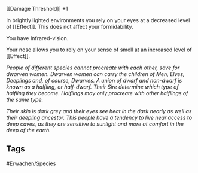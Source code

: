 [[Damage Threshold]] +1

In brightly lighted environments you rely on your eyes at a decreased level of [[Effect]]. This does not affect your formidability.

You have Infrared-vision.

Your nose allows you to rely on your sense of smell at an increased level of [[Effect]].

*People of different species cannot procreate with each other, save for dwarven women. Dwarven women can carry the children of Men, Elves, Deeplings and, of course, Dwarves. A union of dwarf and non-dwarf is known as a halfling, or half-dwarf. Their Sire determine which type of halfling they become. Halflings may only procreate with other halflings of the same type.*

*Their skin is dark grey and their eyes see heat in the dark nearly as well as their deepling ancestor. This people have a tendency to live near access to deep caves, as they are sensitive to sunlight and more at comfort in the deep of the earth.*
## Tags
#Erwachen/Species 